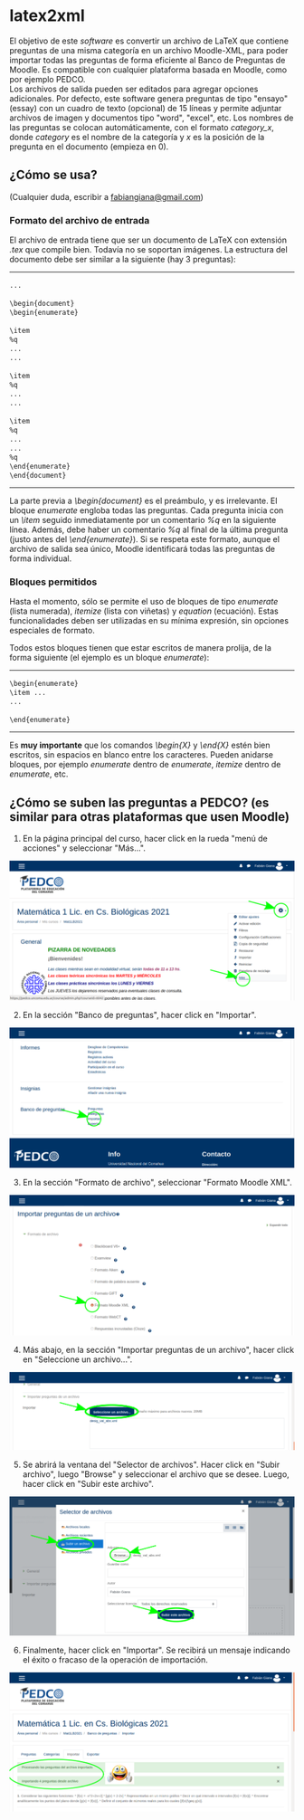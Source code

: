 # latex2xml

El objetivo de este _software_ es convertir un archivo de LaTeX que contiene preguntas de una misma categoría en un archivo Moodle-XML, para poder importar todas las preguntas de forma eficiente al Banco de Preguntas de Moodle. Es compatible con cualquier plataforma basada en Moodle, como por ejemplo PEDCO.  
Los archivos de salida pueden ser editados para agregar opciones adicionales. Por defecto, este software genera preguntas de tipo "ensayo" (essay) con un cuadro de texto (opcional) de 15 líneas y permite adjuntar archivos de imagen y documentos tipo "word", "excel", etc. Los nombres de las preguntas se colocan automáticamente, con el formato *category_x*, donde _category_ es el nombre de la categoría y _x_ es la posición de la pregunta en el documento (empieza en 0).

## ¿Cómo se usa?
(Cualquier duda, escribir a fabiangiana@gmail.com)

### Formato del archivo de entrada

El archivo de entrada tiene que ser un documento de LaTeX con extensión _.tex_ que compile bien. Todavía no se soportan imágenes. La estructura del documento debe ser similar a la siguiente (hay 3 preguntas):

---------------------------------------------
    ...

    \begin{document}  
    \begin{enumerate}

    \item
    %q
    ...
    ...

    \item
    %q
    ...
    ...

    \item
    %q
    ...
    ...
    %q
    \end{enumerate}  
    \end{document}

---------------------------------------------

La parte previa a _\begin{document}_ es el preámbulo, y es irrelevante.  El bloque _enumerate_ engloba todas las preguntas. Cada pregunta inicia con un _\item_ seguido inmediatamente por un comentario _%q_ en la siguiente línea. Además, debe haber un comentario _%q_ al final de la última pregunta (justo antes del _\end{enumerate}_). Si se respeta este formato, aunque el archivo de salida sea único, Moodle identificará todas las preguntas de forma individual.  

### Bloques permitidos

Hasta el momento, sólo se permite el uso de bloques de tipo _enumerate_ (lista numerada), _itemize_ (lista con viñetas) y _equation_ (ecuación). Estas funcionalidades deben ser utilizadas en su mínima expresión, sin opciones especiales de formato.  

Todos estos bloques tienen que estar escritos de manera prolija, de la forma siguiente (el ejemplo es un bloque _enumerate_):

-----------------------------------------------

    \begin{enumerate}
    \item ...
    ...
    
    \end{enumerate}
-----------------------------------------------

Es **muy importante** que los comandos _\begin\{X\}_ y _\end{X}_ estén bien escritos, sin espacios en blanco entre los caracteres. Pueden anidarse bloques, por ejemplo _enumerate_ dentro de _enumerate_, _itemize_ dentro de _enumerate_, etc.

## ¿Cómo se suben las preguntas a PEDCO? (es similar para otras plataformas que usen Moodle)

1. En la página principal del curso, hacer click en la rueda "menú de acciones" y seleccionar "Más...".

![](docs/images/Step_1.png)

2. En la sección "Banco de preguntas", hacer click en "Importar".

![](docs/images/Step_2.png)

3. En la sección "Formato de archivo", seleccionar "Formato Moodle XML".

![](docs/images/Step_3.png)

4. Más abajo, en la sección "Importar preguntas de un archivo", hacer click en "Seleccione un archivo...".

![](docs/images/Step_4.png)

5. Se abrirá la ventana del "Selector de archivos". Hacer click en "Subir archivo", luego "Browse" y seleccionar el archivo que se desee. Luego, hacer click en "Subir este archivo".

![](docs/images/Step_5.png)

6. Finalmente, hacer click en "Importar". Se recibirá un mensaje indicando el éxito o fracaso de la operación de importación.

![](docs/images/Step_6.png)
